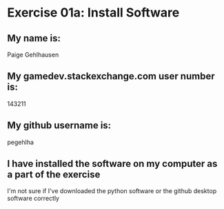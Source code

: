 
# Exercise 01a: Install Software

## My name is:
Paige Gehlhausen

## My gamedev.stackexchange.com user number is:
143211

## My github username is:
pegehlha

## I have installed the software on my computer as a part of the exercise
I'm not sure if I've downloaded the python software or the github desktop software correctly 
